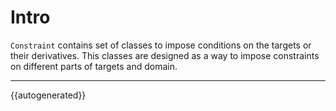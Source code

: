 # Intro

`Constraint` contains set of classes to impose conditions on the targets or 
 their derivatives. This classes are designed as a way to impose constraints 
 on different parts of targets and domain.   

---

{{autogenerated}}
